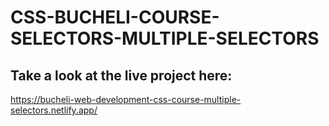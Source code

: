 # CSS-BUCHELI-COURSE-SELECTORS-MULTIPLE-SELECTORS

## Take a look at the live project here:
https://bucheli-web-development-css-course-multiple-selectors.netlify.app/
